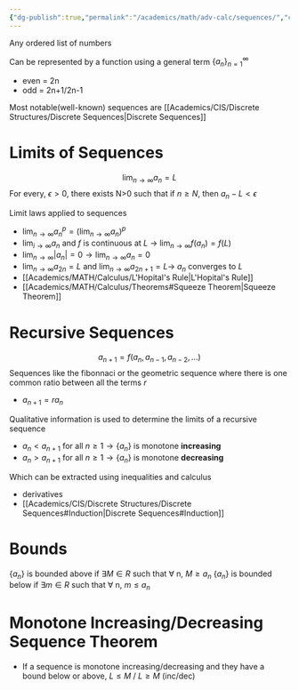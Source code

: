 ```yaml
---
{"dg-publish":true,"permalink":"/academics/math/adv-calc/sequences/","created":"2024-09-06T12:53:23.940-04:00","updated":"2025-07-08T11:02:45.990-04:00"}
---
```


Any ordered list of numbers

Can be represented by a function using a general term
$\{a_{n}\}_{n=1}^{\infty}$
- even = 2n
- odd = 2n+1/2n-1

Most notable(well-known) sequences are [[Academics/CIS/Discrete Structures/Discrete Sequences\|Discrete Sequences]]
# Limits of Sequences
$$
\lim_{ n \to \infty } a_{n}=L
$$
For every, $\epsilon >0$, there exists N>0 such that if $n\geq N$, then $a_{n}-L<\epsilon$

Limit laws applied to sequences
- $\lim_{ n \to \infty }a_{n}^p=(\lim_{ n \to \infty }a_{n})^p$
- $\lim_{ i \to \infty }a_{n}$ and $f$ is continuous at $L$ $\to$ $\lim_{ n \to \infty }f(a_{n})=f(L)$
- $\lim_{ n \to \infty }|a_{n}|=0 \to \lim_{ n \to \infty }a_{n}=0$
- $\lim_{ n \to \infty }a_{2n}=L$ and $\lim_{ n \to \infty }a_{2n+1} =L \to$ $a_{n}$ converges to $L$
- [[Academics/MATH/Calculus/L'Hopital's Rule\|L'Hopital's Rule]]
- [[Academics/MATH/Calculus/Theorems#Squeeze Theorem\|Squeeze Theorem]]
# Recursive Sequences
$$
a_{n+1}=f(a_{n},a_{n-1},a_{n-2},\dots)
$$
Sequences like the fibonnaci or the geometric sequence where there is one common ratio between all the terms $r$
- $a_{n+1}=ra_{n}$

Qualitative information is used to determine the limits of a recursive sequence
- $a_{n}<a_{n+1}$ for all $n\geq1$$\to \{a_{n}\}$ is monotone **increasing**
- $a_{n}>a_{n+1}$ for all $n\geq1$$\to \{a_{n}\}$ is monotone **decreasing**

Which can be extracted using inequalities and calculus
- derivatives
- [[Academics/CIS/Discrete Structures/Discrete Sequences#Induction\|Discrete Sequences#Induction]]

# Bounds

$\{a_{n}\}$ is bounded above if $\exists M \in {R}$ such that $\forall$ n, $M\geq a_{n}$
$\{a_{n}\}$ is bounded below if $\exists m \in {R}$ such that $\forall$ n, $m\leq a_{n}$

# Monotone Increasing/Decreasing Sequence Theorem
- If a sequence is monotone increasing/decreasing and they have a bound below or above, $L \leq M$ / $L \geq M$ (inc/dec)






